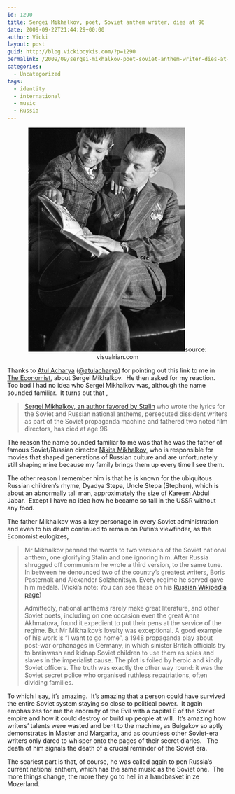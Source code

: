```yaml
---
id: 1290
title: Sergei Mikhalkov, poet, Soviet anthem writer, dies at 96
date: 2009-09-22T21:44:29+00:00
author: Vicki
layout: post
guid: http://blog.vickiboykis.com/?p=1290
permalink: /2009/09/sergei-mikhalkov-poet-soviet-anthem-writer-dies-at-96/
categories:
  - Uncategorized
tags:
  - identity
  - international
  - music
  - Russia
---
```

<p style="text-align: center;">
  <a href="https://raw.githubusercontent.com/veekaybee/wlb/gh-pages/assets/images/2009/09/sergei_mikhaklov-son.jpg"><img class="aligncenter size-full wp-image-1296" title="sergei_mikhaklov son" src="https://raw.githubusercontent.com/veekaybee/wlb/gh-pages/assets/images/2009/09/sergei_mikhaklov-son.jpg" alt="sergei_mikhaklov son" width="358" height="512" /></a>source: visualrian.com
</p>

Thanks to [Atul Acharya](http://innowiser.com/blog/) ([@atulacharya](http://twitter.com/atulacharya)) for pointing out this link to me in [The Economist](http://www.economist.com/obituary/displaystory.cfm?story_id=14400914), about Sergei Mikhalkov.  He then asked for my reaction.  Too bad I had no idea who Sergei Mikhalkov was, although the name sounded familiar.  It turns out that ,

> [Sergei Mikhalkov, an author favored by Stalin](http://news.yahoo.com/s/ap/20090827/ap_on_re_eu/eu_russia_obit_mikhalkov) who wrote the lyrics for the Soviet and <span id="lw_1251381224_0" style="background: transparent none repeat scroll 0% 0%; cursor: pointer;">Russian national anthems</span>, persecuted dissident writers as part of the Soviet propaganda machine and fathered two noted <span id="lw_1251381224_1">film directors</span>, has died at age 96.

The reason the name sounded familiar to me was that he was the father of famous Soviet/Russian director [Nikita Mikhalkov](http://en.wikipedia.org/wiki/Nikita_Mikhalkov), who is responsible for movies that shaped generations of Russian culture and are unfortunately still shaping mine because my family brings them up every time I see them.

The other reason I remember him is that he is known for the ubiquitous Russian children&#8217;s rhyme, Dyadya Stepa, Uncle Stepa (Stephen), which is about an abnormally tall man, approximately the size of Kareem Abdul Jabar.  Except I have no idea how he became so tall in the USSR without any food.



The father Mikhalkov was a key personage in every Soviet administration and even to his death continued to remain on Putin&#8217;s viewfinder, as the Economist eulogizes,

> Mr Mikhalkov penned the words to two versions of the Soviet national anthem, one glorifying Stalin and one ignoring him. After Russia shrugged off communism he wrote a third version, to the same tune. In between he denounced two of the country’s greatest writers, Boris Pasternak and Alexander Solzhenitsyn. Every regime he served gave him medals. (Vicki&#8217;s note: You can see these on his [Russian Wikipedia page](http://ru.wikipedia.org/wiki/%D0%9C%D0%B8%D1%85%D0%B0%D0%BB%D0%BA%D0%BE%D0%B2,_%D0%A1%D0%B5%D1%80%D0%B3%D0%B5%D0%B9_%D0%92%D0%BB%D0%B0%D0%B4%D0%B8%D0%BC%D0%B8%D1%80%D0%BE%D0%B2%D0%B8%D1%87))
> 
> Admittedly, national anthems rarely make great literature, and other Soviet poets, including on one occasion even the great Anna Akhmatova, found it expedient to put their pens at the service of the regime. But Mr Mikhalkov’s loyalty was exceptional. A good example of his work is “I want to go home”, a 1948 propaganda play about post-war orphanages in Germany, in which sinister British officials try to brainwash and kidnap Soviet children to use them as spies and slaves in the imperialist cause. The plot is foiled by heroic and kindly Soviet officers. The truth was exactly the other way round: it was the Soviet secret police who organised ruthless repatriations, often dividing families.

To which I say, it&#8217;s amazing.  It&#8217;s amazing that a person could have survived the entire Soviet system staying so close to political power.  It again emphasizes for me the enormity of the Evil with a capital E of the Soviet empire and how it could destroy or build up people at will.  It&#8217;s amazing how writers&#8217; talents were wasted and bent to the machine, as Bulgakov so aptly demonstrates in Master and Margarita, and as countless other Soviet-era writers only dared to whisper onto the pages of their secret diaries.   The death of him signals the death of a crucial reminder of the Soviet era.

The scariest part is that, of course, he was called again to pen Russia&#8217;s current national anthem, which has the same music as the Soviet one.  The more things change, the more they go to hell in a handbasket in ze Mozerland.